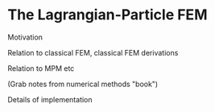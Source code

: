# The Lagrangian-Particle FEM

Motivation

Relation to classical FEM, classical FEM derivations

Relation to MPM etc

(Grab notes from numerical methods "book")

Details of implementation

